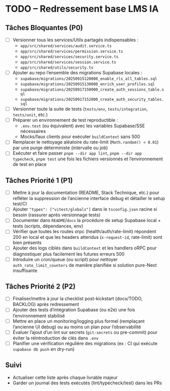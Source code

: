 # TODO – Redressement base LMS IA

## Tâches Bloquantes (P0)
- [ ] Versionner tous les services/Utils partagés indispensables :
  - `app/src/shared/services/audit.service.ts`
  - `app/src/shared/services/permission.service.ts`
  - `app/src/shared/services/security.service.ts`
  - `app/src/shared/services/session.service.ts`
  - `app/src/shared/utils/security.ts`
- [ ] Ajouter au repo l’ensemble des migrations Supabase locales :
  - `supabase/migrations/20250915120000_enable_rls_all_tables.sql`
  - `supabase/migrations/20250915130000_enrich_user_profiles.sql`
  - `supabase/migrations/20250917150000_create_auth_sessions_table.sql`
  - `supabase/migrations/20250917152000_create_auth_security_tables.sql`
- [ ] Versionner toute la suite de tests (`tests/env`, `tests/integration`, `tests/unit`, etc.)
- [ ] Préparer un environnement de test reproductible :
  - `.env.test` (ou équivalent) avec les variables Supabase/SSE nécessaires
  - Mocks/faux clients pour exécuter `buildContext` sans 500
- [ ] Remplacer le nettoyage aléatoire du rate-limit (`Math.random() < 0.01`) par une purge déterministe (intervalle ou job)
- [ ] Exécuter et faire passer `pnpm --dir app lint`, `pnpm --dir app typecheck`, `pnpm test` une fois les fichiers versionnés et l’environnement de test en place

## Tâches Priorité 1 (P1)
- [ ] Mettre à jour la documentation (README, Stack Technique, etc.) pour refléter la suppression de l’ancienne interface debug et détailler le setup test/CI
- [ ] Ajouter `"types": ["vitest/globals"]` dans le `tsconfig.json` racine si besoin (rassurer après versionnage tests)
- [ ] Documenter dans `README`/`docs` la procédure de setup Supabase local + tests (scripts, dépendances, env)
- [ ] Vérifier que toutes les routes orpc (health/auth/rate-limit) répondent 200 en local et que les headers attendus (`x-request-id`, rate-limit) sont bien présents
- [ ] Ajouter des logs ciblés dans `buildContext` et les handlers oRPC pour diagnostiquer plus facilement les futures erreurs 500
- [ ] Introduire un cron/queue (ou script) pour nettoyer `auth_rate_limit_counters` de manière planifiée si solution pure-Next insuffisante

## Tâches Priorité 2 (P2)
- [ ] Finaliser/mettre à jour la checklist post-kickstart (docs/TODO, BACKLOG) après redressement
- [ ] Ajouter des tests d’intégration Supabase (ou e2e) une fois l’environnement stabilisé
- [ ] Mettre en place un monitoring/logging plus formel (remplaçant l’ancienne UI debug) ou au moins un plan pour l’observabilité
- [ ] Évaluer l’ajout d’un lint sur secrets (`git-secrets` ou pre-commit) pour éviter la réintroduction de clés dans `.env`
- [ ] Planifier une vérification régulière des migrations (ex : CI qui exécute `supabase db push` en dry-run)

## Suivi
- Actualiser cette liste après chaque livrable majeur
- Garder un journal des tests exécutés (lint/typecheck/test) dans les PRs
